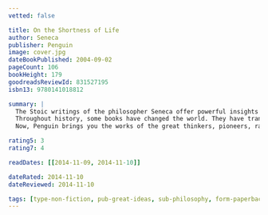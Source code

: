 ```yaml
---
vetted: false

title: On the Shortness of Life
author: Seneca
publisher: Penguin
image: cover.jpg
dateBookPublished: 2004-09-02
pageCount: 106
bookHeight: 179
goodreadsReviewId: 831527195
isbn13: 9780141018812

summary: |
  The Stoic writings of the philosopher Seneca offer powerful insights into the art of living, the importance of reason and morality, and continue to provide profound guidance to many through their eloquence, lucidity and timeless wisdom.
  Throughout history, some books have changed the world. They have transformed the way we see ourselves—and each other. They have inspired debate, dissent, war and revolution. They have enlightened, outraged, provoked and comforted. They have enriched lives—and destroyed them.
  Now, Penguin brings you the works of the great thinkers, pioneers, radicals and visionaries whose ideas shook civilization, and helped make us who we are. Penguin's Great Ideas series features twelve groundbreaking works by some of history's most prodigious thinkers, and each volume is beautifully packaged with a unique type-drive design that highlights the bookmaker's art. Offering great literature in great packages at great prices, this series is ideal for those readers who want to explore and savor the Great Ideas that have shaped the world.

rating5: 3
rating7: 4

readDates: [[2014-11-09, 2014-11-10]]

dateRated: 2014-11-10
dateReviewed: 2014-11-10

tags: [type-non-fiction, pub-great-ideas, sub-philosophy, form-paperback]
---
```

